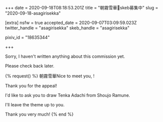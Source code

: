 +++
date = 2020-09-18T08:18:53.201Z
title = "朝霧雪華🔞skeb募集中"
slug = "2020-09-18-asagirisekka"

[extra]
nsfw = true
accepted_date = 2020-09-07T03:09:59.023Z
twitter_handle = "asagirisekka"
skeb_handle = "asagirisekka"

pixiv_id = "18635344"

+++

Sorry, I haven't written anything about this commission yet.

Please check back later.

{% request() %}
朝霧雪華Nice to meet you, <TODO>!

Thank you for the appeal!

I'd like to ask you to draw Tenka Adachi from Shoujo Ramune.

I'll leave the theme up to you.

Thank you very much!
{% end %}
